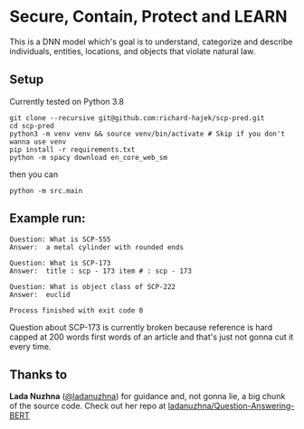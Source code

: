 # Secure, Contain, Protect and LEARN

This is a DNN model which's goal is to understand, categorize and describe individuals, entities, locations, and objects that violate natural law. 

## Setup

Currently tested on Python 3.8

```shell script
git clone --recursive git@github.com:richard-hajek/scp-pred.git
cd scp-pred
python3 -m venv venv && source venv/bin/activate # Skip if you don't wanna use venv
pip install -r requirements.txt
python -m spacy download en_core_web_sm
```

then you can

```shell script
python -m src.main
```

## Example run:

```
Question: What is SCP-555
Answer:  a metal cylinder with rounded ends

Question: What is SCP-173
Answer:  title : scp - 173 item # : scp - 173

Question: What is object class of SCP-222
Answer:  euclid

Process finished with exit code 0
```

Question about SCP-173 is currently broken because reference is hard capped at 200 words first words of an article and that's just not gonna cut it every time.

## Thanks to

**Lada Nuzhna** ([@ladanuzhna](https://github.com/ladanuzhna)) for guidance and, not gonna lie, a big chunk of the source code. Check out her repo at [ladanuzhna/Question-Answering-BERT
](https://github.com/ladanuzhna/Question-Answering-BERT)